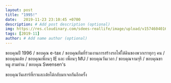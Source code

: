 ```yaml
---
layout: post
title: "1995!"
date:   2019-11-23 23:10:45 +0700
description: # Add post description (optional)
img: https://res.cloudinary.com/sdees-reallife/image/upload/v1574604016/IMG_9756.jpg # Add image post (optional)
tags: [2019-11]
author: # Add name author (optional)
---
```

ขอบคุณปี 1996 / ขอบคุณ e-tax / ขอบคุณทีมที่ร่วมงานการสร้างรถไฟใต้ดินของพวกเราทุกๆ คน / ขอบคุณเต้ย / ขอบคุณเพื่อนๆ IE และ เพื่อนๆ MU / ขอบคุณวันเวลา / ขอบคุณจามจุรี / ขอบคุณขาหมู สามย่าน / ขอบคุณ Swensen's

<i class="fa fa-child" style="color:plum"></i>

ขอบคุณวันเสาร์ที่เราและเต้ยได้กลับมาเจอกันอีกครั้ง
